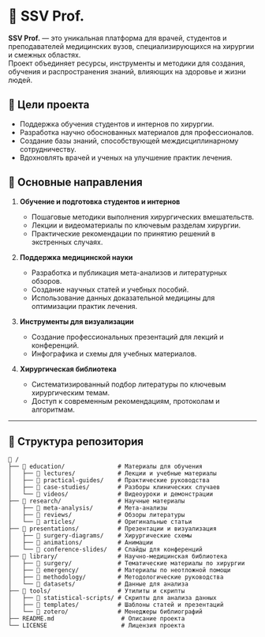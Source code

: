 # 🌟 SSV Prof.  

**SSV Prof.** — это уникальная платформа для врачей, студентов и преподавателей медицинских вузов, специализирующихся на хирургии и смежных областях.  
Проект объединяет ресурсы, инструменты и методики для создания, обучения и распространения знаний, влияющих на здоровье и жизни людей.  

## 🎯 Цели проекта  
- Поддержка обучения студентов и интернов по хирургии.  
- Разработка научно обоснованных материалов для профессионалов.  
- Создание базы знаний, способствующей междисциплинарному сотрудничеству.  
- Вдохновлять врачей и ученых на улучшение практик лечения.  

## 📖 Основные направления  

1. **Обучение и подготовка студентов и интернов**  
   - Пошаговые методики выполнения хирургических вмешательств.  
   - Лекции и видеоматериалы по ключевым разделам хирургии.  
   - Практические рекомендации по принятию решений в экстренных случаях.  

2. **Поддержка медицинской науки**  
   - Разработка и публикация мета-анализов и литературных обзоров.  
   - Создание научных статей и учебных пособий.  
   - Использование данных доказательной медицины для оптимизации практик лечения.  

3. **Инструменты для визуализации**  
   - Создание профессиональных презентаций для лекций и конференций.  
   - Инфографика и схемы для учебных материалов.  

4. **Хирургическая библиотека**  
   - Систематизированный подбор литературы по ключевым хирургическим темам.  
   - Доступ к современным рекомендациям, протоколам и алгоритмам.  

---

## 📂 Структура репозитория  

```plaintext
📁 /
├── 📁 education/               # Материалы для обучения
│   ├── 📁 lectures/            # Лекции и учебные материалы
│   ├── 📁 practical-guides/    # Практические руководства
│   ├── 📁 case-studies/        # Разборы клинических случаев
│   └── 📁 videos/              # Видеоуроки и демонстрации
├── 📁 research/                # Научные материалы
│   ├── 📁 meta-analysis/       # Мета-анализы
│   ├── 📁 reviews/             # Обзоры литературы
│   └── 📁 articles/            # Оригинальные статьи
├── 📁 presentations/           # Презентации и визуализация
│   ├── 📁 surgery-diagrams/    # Хирургические схемы
│   ├── 📁 animations/          # Анимации
│   └── 📁 conference-slides/   # Слайды для конференций
├── 📁 library/                 # Научно-медицинская библиотека
│   ├── 📁 surgery/             # Тематические материалы по хирургии
│   ├── 📁 emergency/           # Материалы по неотложной помощи
│   ├── 📁 methodology/         # Методологические руководства
│   └── 📁 datasets/            # Данные для анализа
├── 📁 tools/                   # Утилиты и скрипты
│   ├── 📁 statistical-scripts/ # Скрипты для анализа данных
│   ├── 📁 templates/           # Шаблоны статей и презентаций
│   └── 📁 zotero/              # Менеджеры библиографий
├── README.md                   # Описание проекта
└── LICENSE                     # Лицензия проекта
